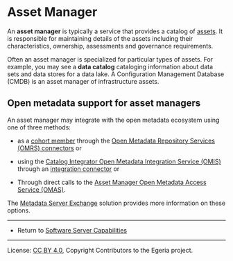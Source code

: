 <!-- SPDX-License-Identifier: CC-BY-4.0 -->
<!-- Copyright Contributors to the Egeria project. -->

# Asset Manager

An **asset manager**
is typically a service that provides a catalog of [assets](../assets).  It is responsible
for maintaining details of the assets including their characteristics,
ownership, assessments and governance requirements.

Often an asset manager is specialized for particular types of assets.
For example, you may see a **data catalog** cataloging information about data sets and data stores
for a data lake.
A Configuration Management Database (CMDB) is an asset manager of infrastructure assets.

## Open metadata support for asset managers

An asset manager may integrate with the open metadata ecosystem using one of three methods:

 * as a
[cohort member](../../../../admin-services/docs/concepts/cohort-member.md)
through the
[Open Metadata Repository Services (OMRS) connectors](../../../../repository-services/docs/component-descriptions/connectors/repository-connector.md)
or 

* using the [Catalog Integrator Open Metadata Integration Service (OMIS)](../../../../integration-services/catalog-integrator)
through an [integration connector](../../../../governance-servers/integration-daemon-services/docs/integration-connector.md) or

* Through direct calls to the [Asset Manager Open Metadata Access Service (OMAS)](../../../asset-manager).

The [Metadata Server Exchange](../../../../../open-metadata-publication/website/solutions/metadata-server-exchange)
solution provides more information on these options.

----

* Return to [Software Server Capabilities](.)

----
License: [CC BY 4.0](https://creativecommons.org/licenses/by/4.0/),
Copyright Contributors to the Egeria project.